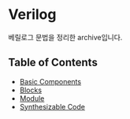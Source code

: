 # Verilog

베릴로그 문법을 정리한 archive입니다.

## Table of Contents

* [Basic Components](01_basic.md)
* [Blocks](02_block.md)
* [Module](03_module.md)
* [Synthesizable Code](04_synthesize.md)
